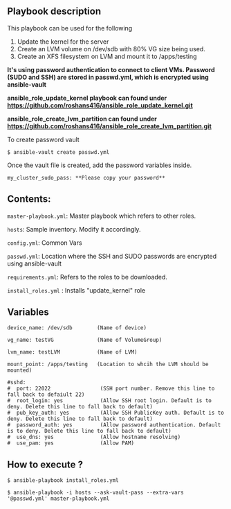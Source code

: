 ## Playbook description

This playbook can be used for the following

1) Update the kernel for the server
2) Create an LVM volume on /dev/sdb with 80% VG size being used.
3) Create an XFS filesystem on LVM and mount it to /apps/testing

**It's using password authentication to connect to client VMs. Password (SUDO and SSH) are stored in passwd.yml, which is encrypted using ansible-vault**

**ansible_role_update_kernel playbook can found under https://github.com/roshans416/ansible_role_update_kernel.git**

**ansible_role_create_lvm_partition can found under https://github.com/roshans416/ansible_role_create_lvm_partition.git**  

To create password vault

```
$ ansible-vault create passwd.yml
````

Once the vault file is created, add the password variables inside.

```
my_cluster_sudo_pass: **Please copy your password**
```
## Contents:

`master-playbook.yml`: Master playbook which refers to other roles.

`hosts`: Sample inventory. Modify it accordingly.

`config.yml`: Common Vars

`passwd.yml`: Location where the SSH and SUDO passwords are encrypted using ansible-vault

`requirements.yml`: Refers to the roles to be downloaded.

`install_roles.yml` : Installs "update_kernel" role


 
## Variables
```
device_name: /dev/sdb        (Name of device)

vg_name: testVG              (Name of VolumeGroup)

lvm_name: testLVM            (Name of LVM) 
 
mount_point: /apps/testing   (Location to whcih the LVM should be mounted)

#sshd:
#  port: 22022                (SSH port number. Remove this line to fall back to defaiult 22)
#  root_login: yes            (Allow SSH root login. Default is to deny. Delete this line to fall back to default) 
#  pub_key_auth: yes          (Allow SSH PublicKey auth. Default is to deny. Delete this line to fall back to default)
#  password_auth: yes         (Allow password authentication. Default is to deny. Delete this line to fall back to default)
#  use_dns: yes               (Allow hostname resolving)
#  use_pam: yes               (Allow PAM)
```

## How to execute ?

```
$ ansible-playbook install_roles.yml  

$ ansible-playbook -i hosts --ask-vault-pass --extra-vars '@passwd.yml' master-playbook.yml
```
